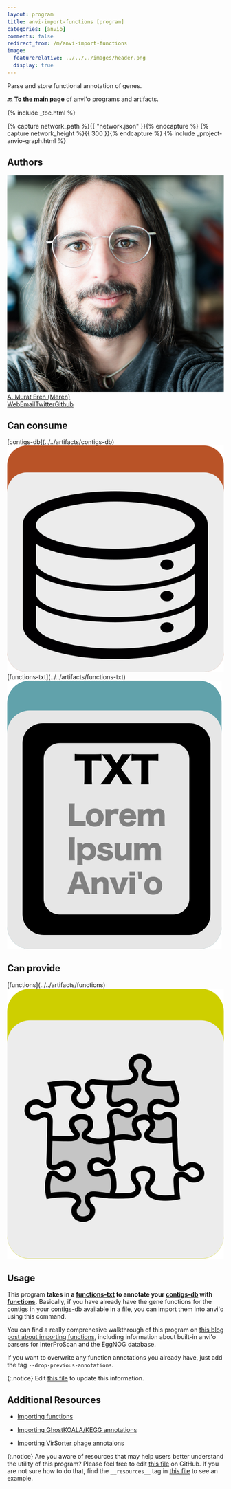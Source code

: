 ```yaml
---
layout: program
title: anvi-import-functions [program]
categories: [anvio]
comments: false
redirect_from: /m/anvi-import-functions
image:
  featurerelative: ../../../images/header.png
  display: true
---
```


Parse and store functional annotation of genes.

🔙 **[To the main page](../../)** of anvi'o programs and artifacts.


{% include _toc.html %}
<div id="svg" class="subnetwork"></div>
{% capture network_path %}{{ "network.json" }}{% endcapture %}
{% capture network_height %}{{ 300 }}{% endcapture %}
{% include _project-anvio-graph.html %}


## Authors

<div class="anvio-person"><div class="anvio-person-info"><div class="anvio-person-photo"><img class="anvio-person-photo-img" src="../../images/authors/meren.jpg" /></div><div class="anvio-person-info-box"><a href="/people/meren" target="_blank"><span class="anvio-person-name">A. Murat Eren (Meren)</span></a><div class="anvio-person-social-box"><a href="http://merenlab.org" class="person-social" target="_blank"><i class="fa fa-fw fa-home"></i>Web</a><a href="mailto:a.murat.eren@gmail.com" class="person-social" target="_blank"><i class="fa fa-fw fa-envelope-square"></i>Email</a><a href="http://twitter.com/merenbey" class="person-social" target="_blank"><i class="fa fa-fw fa-twitter-square"></i>Twitter</a><a href="http://github.com/meren" class="person-social" target="_blank"><i class="fa fa-fw fa-github"></i>Github</a></div></div></div></div>



## Can consume


<p style="text-align: left" markdown="1"><span class="artifact-r">[contigs-db](../../artifacts/contigs-db) <img src="../../images/icons/DB.png" class="artifact-icon-mini" /></span> <span class="artifact-r">[functions-txt](../../artifacts/functions-txt) <img src="../../images/icons/TXT.png" class="artifact-icon-mini" /></span></p>


## Can provide


<p style="text-align: left" markdown="1"><span class="artifact-p">[functions](../../artifacts/functions) <img src="../../images/icons/CONCEPT.png" class="artifact-icon-mini" /></span></p>


## Usage


This program **takes in a <span class="artifact-n">[functions-txt](/help/main/artifacts/functions-txt)</span> to annotate your <span class="artifact-n">[contigs-db](/help/main/artifacts/contigs-db)</span> with <span class="artifact-n">[functions](/help/main/artifacts/functions)</span>.** Basically, if you have already have the gene functions for the contigs in your <span class="artifact-n">[contigs-db](/help/main/artifacts/contigs-db)</span> available in a file, you can import them into anvi'o using this command. 

You can find a really comprehesive walkthrough of this program on [this blog post about importing functions](http://merenlab.org/2016/06/18/importing-functions/), including information about built-in anvi'o parsers for InterProScan and the EggNOG database.

If you want to overwrite any function annotations you already have, just add the tag `--drop-previous-annotations`. 



{:.notice}
Edit [this file](https://github.com/merenlab/anvio/tree/master/anvio/docs/programs/anvi-import-functions.md) to update this information.


## Additional Resources


* [Importing functions](http://merenlab.org/2016/06/18/importing-functions/)

* [Importing GhostKOALA/KEGG annotations](http://merenlab.org/2018/01/17/importing-ghostkoala-annotations/)

* [Importing VirSorter phage annotaions](http://merenlab.org/2018/02/08/importing-virsorter-annotations/)


{:.notice}
Are you aware of resources that may help users better understand the utility of this program? Please feel free to edit [this file](https://github.com/merenlab/anvio/tree/master/bin/anvi-import-functions) on GitHub. If you are not sure how to do that, find the `__resources__` tag in [this file](https://github.com/merenlab/anvio/blob/master/bin/anvi-interactive) to see an example.
